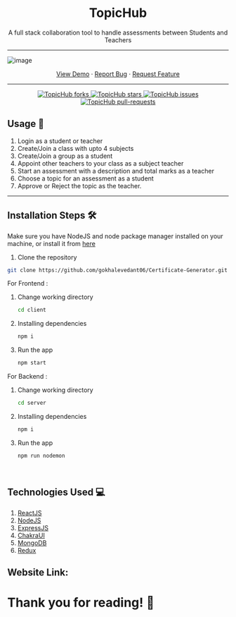 


<!-- title -->
<div align="center">
<h1> TopicHub </h1>
</div>

<!-- description -->
<div>
<p align="center">A full stack collaboration tool to handle assessments between Students and Teachers
</p>
</div>

<hr>

![image](https://user-images.githubusercontent.com/79954118/177931109-d05f5402-a1fa-49b1-8fda-e4d9e4eba2f7.png)
<p align="center">
    <a href="" target="blank">View Demo</a>
    ·
    <a href="https://github.com/gokhalevedant06/TopicHub/issues/new">Report Bug</a>
    ·
    <a href="https://github.com/gokhalevedant06/TopicHub/issues/new">Request Feature</a>
</p>
<hr>
<div align="center">
    <a href="https://github.com/gokhalevedant06/TopicHub/fork" target="blank">
<img src="https://img.shields.io/github/forks/gokhalevedant06/TopicHub?style=flat-square" alt="TopicHub forks"/>
</a>
<a href="https://github.com/gokhalevedant06/TopicHub/stargazers" target="blank">
<img src="https://img.shields.io/github/stars/gokhalevedant06/TopicHub?style=flat-square" alt="TopicHub stars"/>
</a>
<a href="https://github.com/gokhalevedant06/TopicHub/issues" target="blank">
<img src="https://img.shields.io/github/issues/gokhalevedant06/TopicHub?style=flat-square" alt="TopicHub issues"/>
</a>
<a href="https://github.com/gokhalevedant06/TopicHub/pulls" target="blank">
<img src="https://img.shields.io/github/issues-pr/gokhalevedant06/TopicHub?style=flat-square" alt="TopicHub pull-requests"/>
</a>
</div>

## Usage 🚀
1. Login as a student or teacher
2. Create/Join a class with upto 4 subjects
3. Create/Join a group as a student
4. Appoint other teachers to your class as a subject teacher
5. Start an assessment with a description and total marks as a teacher
6. Choose a topic for an assessment as a student
7. Approve or Reject the topic as the teacher.

<hr>

## Installation Steps 🛠️
Make sure you have NodeJS and node package manager installed on your machine, or install it from <a href="https://nodejs.org/en/">here</a>

1. Clone the repository
   
```bash
git clone https://github.com/gokhalevedant06/Certificate-Generator.git
```
For Frontend :
1. Change working directory
   
   ```bash
   cd client
   ```
2. Installing dependencies
   
   ```bash
   npm i
   ```
3. Run the app 
   
   ```bash 
   npm start
   ```


For Backend :
1. Change working directory
   
   ```bash
   cd server
   ```
2. Installing dependencies
   
   ```bash
   npm i
   ```
3. Run the app 
   
   ```bash 
   npm run nodemon
   ```
</br>

## Technologies Used 💻
1. [ReactJS](https://reactjs.org/)
2. [NodeJS](https://nodejs.org/en/) 
3. [ExpressJS](https://expressjs.com/)
4. [ChakraUI](https://chakra-ui.com/)
5. [MongoDB](https://www.mongodb.com/try)
6. [Redux](https://redux.js.org/)

## Website Link:

# Thank you for reading! 🌟
